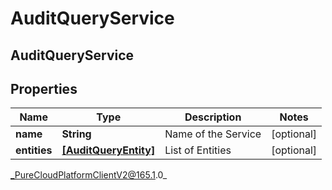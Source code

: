 # AuditQueryService

## AuditQueryService

## Properties

|Name | Type | Description | Notes|
|------------ | ------------- | ------------- | -------------|
| **name** | **String** | Name of the Service | [optional] |
| **entities** | [**[AuditQueryEntity]**]([AuditQueryEntity]) | List of Entities | [optional] |



_PureCloudPlatformClientV2@165.1.0_

